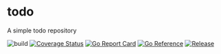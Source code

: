 # todo

A simple todo repository

![build](https://github.com/arunkpatra/todo/workflows/build/badge.svg)
[![Coverage Status](https://coveralls.io/repos/github/arunkpatra/todo/badge.svg?branch=master)](https://coveralls.io/github/arunkpatra/todo?branch=master)
[![Go Report Card](https://goreportcard.com/badge/github.com/arunkpatra/todo?style=flat-square)](https://goreportcard.com/report/github.com/arunkpatra/todo)
[![Go Reference](https://pkg.go.dev/badge/github.com/arunkpatra/todo.svg)](https://pkg.go.dev/github.com/arunkpatra/todo)
[![Release](https://img.shields.io/github/release/arunkpatra/todo.svg?style=flat-square)](https://github.com/arunkpatra/todo/releases/latest)

